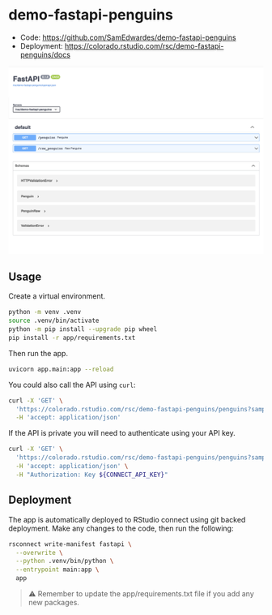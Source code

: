 # demo-fastapi-penguins

- Code: <https://github.com/SamEdwardes/demo-fastapi-penguins>
- Deployment: <https://colorado.rstudio.com/rsc/demo-fastapi-penguins/docs>

![screenshot](imgs/screenshot.png)

## Usage

Create a virtual environment.

```bash
python -m venv .venv
source .venv/bin/activate
python -m pip install --upgrade pip wheel
pip install -r app/requirements.txt
```

Then run the app.

```bash
uvicorn app.main:app --reload
```

You could also call the API using `curl`:

```bash
curl -X 'GET' \
  'https://colorado.rstudio.com/rsc/demo-fastapi-penguins/penguins?sample_size=1' \
  -H 'accept: application/json'
```

If the API is private you will need to authenticate using your API key.

```bash
curl -X 'GET' \
  'https://colorado.rstudio.com/rsc/demo-fastapi-penguins/penguins?sample_size=1' \
  -H 'accept: application/json' \
  -H "Authorization: Key ${CONNECT_API_KEY}"
```

## Deployment

The app is automatically deployed to RStudio connect using git backed deployment. Make any changes to the code, then run the following:

```bash
rsconnect write-manifest fastapi \
  --overwrite \
  --python .venv/bin/python \
  --entrypoint main:app \
  app
```

> ⚠️ Remember to update the app/requirements.txt file if you add any new packages.